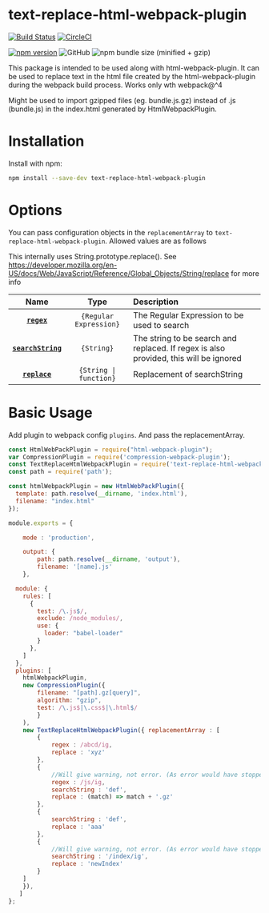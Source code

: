# text-replace-html-webpack-plugin

[![Build Status](https://travis-ci.org/rushil94/text-replace-html-webpack-plugin.svg?branch=master)](https://travis-ci.org/rushil94/text-replace-html-webpack-plugin) [![CircleCI](https://circleci.com/gh/rushil94/text-replace-html-webpack-plugin.svg?style=svg)](https://circleci.com/gh/rushil94/text-replace-html-webpack-plugin)

[![npm version](https://badge.fury.io/js/text-replace-html-webpack-plugin.svg)](https://badge.fury.io/js/text-replace-html-webpack-plugin) ![GitHub](https://img.shields.io/github/license/rushil94/text-replace-html-webpack-plugin.svg) ![npm bundle size (minified + gzip)](https://img.shields.io/bundlephobia/minzip/text-replace-html-webpack-plugin.svg)


This package is intended to be used along with html-webpack-plugin. It can be used to replace text in the html file created by the html-webpack-plugin during the webpack build process. Works only wth webpack@^4

Might be used to import gzipped files (eg. bundle.js.gz) instead of .js (bundle.js) in the index.html generated by HtmlWebpackPlugin.

# Installation

Install with npm:

```bash
npm install --save-dev text-replace-html-webpack-plugin
```

# Options

You can pass configuration objects in the `replacementArray` to `text-replace-html-webpack-plugin`.
Allowed values are as follows

This internally uses String.prototype.replace(). See https://developer.mozilla.org/en-US/docs/Web/JavaScript/Reference/Global_Objects/String/replace for more info

| Name                      | Type                       | Description                                       |
| :---:                     |     :---:                  | :---                                              |
| **[`regex`](#)**          | `{Regular Expression}`     | The Regular Expression to be used to search       |
| **[`searchString`](#)**   | `{String}`                 | The string to be search and replaced. If regex is also provided, this will be ignored      | 
| **[`replace`](#)**        | `{String \| function}`     | Replacement of searchString                       |



# Basic Usage

Add plugin to webpack config `plugins`. And pass the replacementArray.

```javascript
const HtmlWebPackPlugin = require("html-webpack-plugin");
var CompressionPlugin = require('compression-webpack-plugin');
const TextReplaceHtmlWebpackPlugin = require('text-replace-html-webpack-plugin');
const path = require('path');

const htmlWebpackPlugin = new HtmlWebPackPlugin({
  template: path.resolve(__dirname, 'index.html'),
  filename: "index.html"
});

module.exports = {

    mode : 'production',

    output: {
        path: path.resolve(__dirname, 'output'),
        filename: '[name].js'
    },

  module: {
    rules: [
      {
        test: /\.js$/,
        exclude: /node_modules/,
        use: {
          loader: "babel-loader"
        }
      },
    ]
  },
  plugins: [
    htmlWebpackPlugin,
    new CompressionPlugin({
        filename: "[path].gz[query]",
        algorithm: "gzip",
        test: /\.js$|\.css$|\.html$/
        }
    ),
    new TextReplaceHtmlWebpackPlugin({ replacementArray : [
        {
            regex : /abcd/ig,
            replace : 'xyz'
        },
        {
            //Will give warning, not error. (As error would have stopped the webpack build)
            regex : /js/ig,
            searchString : 'def',
            replace : (match) => match + '.gz'
        },
        {
            searchString : 'def',
            replace : 'aaa'
        },
        {
            //Will give warning, not error. (As error would have stopped the webpack build)
            searchString : '/index/ig',
            replace : 'newIndex'
        }
    ]
    }),
   ]
};

```
